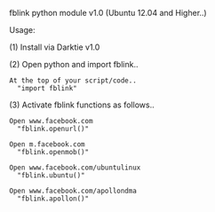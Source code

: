fblink python module v1.0
(Ubuntu 12.04 and Higher..)

Usage:

(1) Install via Darktie v1.0

(2) Open python and import fblink..

    At the top of your script/code..
      "import fblink"

(3) Activate fblink functions as follows..

    Open www.facebook.com
      "fblink.openurl()"

    Open m.facebook.com
      "fblink.openmob()"

    Open www.facebook.com/ubuntulinux
      "fblink.ubuntu()"

    Open www.facebook.com/apollondma
      "fblink.apollon()"
